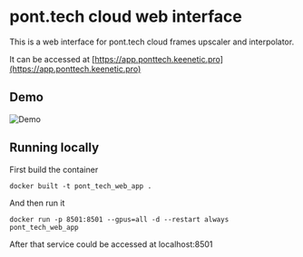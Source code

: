 # pont.tech cloud web interface
This is a web interface for pont.tech cloud frames upscaler and interpolator.

It can be accessed at [https://app.ponttech.keenetic.pro](https://app.ponttech.keenetic.pro)
## Demo
![Demo](demo.gif)

## Running locally
First build the container
```
docker built -t pont_tech_web_app .
```
And then run it
```
docker run -p 8501:8501 --gpus=all -d --restart always pont_tech_web_app
```

After that service could be accessed at localhost:8501
